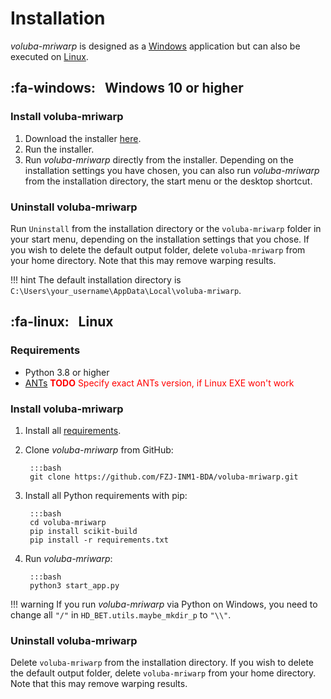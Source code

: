 # Installation

_voluba-mriwarp_ is designed as a [Windows](#fa-windows-windows-10-or-higher) application but can also be executed on [Linux](#linux).

## :fa-windows: &nbsp; Windows 10 or higher

### Install voluba-mriwarp

1. Download the installer [here](https://fz-juelich.sciebo.de/s/GPbDWgkmvsQNq5G/download).
2. Run the installer.
3. Run _voluba-mriwarp_ directly from the installer. Depending on the installation settings you have chosen, you can also run _voluba-mriwarp_ from the installation directory, the start menu or the desktop shortcut.

### Uninstall voluba-mriwarp

Run `Uninstall` from the installation directory or the `voluba-mriwarp` folder in your start menu, depending on the installation settings that you chose. If you wish to delete the default output folder, delete `voluba-mriwarp` from your home directory. Note that this may remove warping results.

!!! hint
    The default installation directory is `C:\Users\your_username\AppData\Local\voluba-mriwarp`.

## :fa-linux: &nbsp; Linux

### Requirements

* Python 3.8 or higher
* [ANTs](https://github.com/ANTsX/ANTs/wiki/Compiling-ANTs-on-Linux-and-Mac-OS) <span style="color:red">**TODO** Specify exact ANTs version, if Linux EXE won't work</span>  

### Install voluba-mriwarp

1. Install all [requirements](#requirements).
2. Clone _voluba-mriwarp_ from GitHub:

        :::bash
        git clone https://github.com/FZJ-INM1-BDA/voluba-mriwarp.git

3. Install all Python requirements with pip:

        :::bash
        cd voluba-mriwarp
        pip install scikit-build
        pip install -r requirements.txt

4. Run _voluba-mriwarp_:

        :::bash
        python3 start_app.py

!!! warning
    If you run _voluba-mriwarp_ via Python on Windows, you need to change all `"/"` in `HD_BET.utils.maybe_mkdir_p` to `"\\"`.

### Uninstall voluba-mriwarp

Delete `voluba-mriwarp` from the installation directory. If you wish to delete the default output folder, delete `voluba-mriwarp` from your home directory. Note that this may remove warping results.
